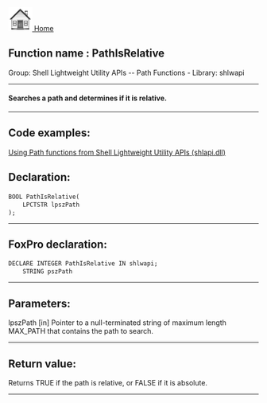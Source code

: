[<img src="../../images/home.png"> Home ](https://github.com/VFPX/Win32API)  

## Function name : PathIsRelative
Group: Shell Lightweight Utility APIs -- Path Functions - Library: shlwapi    
***  


#### Searches a path and determines if it is relative.
***  


## Code examples:
[Using Path functions from Shell Lightweight Utility APIs (shlapi.dll)](../../samples/sample_178.md)  

## Declaration:
```foxpro  
BOOL PathIsRelative(
    LPCTSTR lpszPath
);  
```  
***  


## FoxPro declaration:
```foxpro  
DECLARE INTEGER PathIsRelative IN shlwapi;
	STRING pszPath  
```  
***  


## Parameters:
lpszPath 
[in] Pointer to a null-terminated string of maximum length MAX_PATH that contains the path to search.  
***  


## Return value:
Returns TRUE if the path is relative, or FALSE if it is absolute.  
***  

